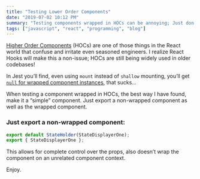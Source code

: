 ```yaml
---
title: "Testing Lower Order Components"
date: "2019-07-02 10:12 PM"
summary: "Testing components wrapped in HOCs can be annoying; Just don't do it."
tags: ["javascript", "react", "programming", "blog"]
---
```


[Higher Order Components](https://reactjs.org/docs/higher-order-components.html) (HOCs) are one of those things in the React world that confuse and irritate even seasoned engineers.
I realize React Hooks will make this a non-issue; HOCs are still being widely used in older codebases!

In Jest you’ll find, even using `mount` instead of `shallow` mounting, you’ll get [`null` for wrapped component instances](https://github.com/airbnb/enzyme/issues/711), that sucks…

When testing a component wrapped in HOCs, the best way I have found, make it a “simple” component. Just export a non-wrapped component as well as the wrapped component.

### Just export a non-wrapped component:

```javascript
export default StateHolder(StateDisplayerOne);
export { StateDisplayerOne };
```

This allows for complete control over the props, also doesn’t wrap the component on an unrelated component context.

Enjoy.
